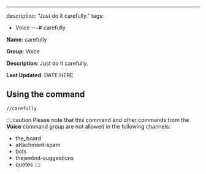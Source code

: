 ---
description: "Just do it carefully."
tags:
  - Voice
---# carefully

**Name**: carefully

**Group**: Voice

**Description**: Just do it carefully.

**Last Updated**: DATE HERE

## Using the command

    //carefully

::::caution Please note that this command and other commands from the **Voice** command group are not allowed in the following channels:
- the_board
- attachment-spam
- bots
- thejewbot-suggestions
- quotes
::::